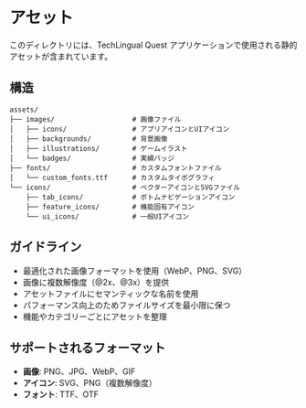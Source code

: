 # アセット

このディレクトリには、TechLingual Quest アプリケーションで使用される静的アセットが含まれています。

## 構造

```
assets/
├── images/                   # 画像ファイル
│   ├── icons/                # アプリアイコンとUIアイコン
│   ├── backgrounds/          # 背景画像
│   ├── illustrations/        # ゲームイラスト
│   └── badges/               # 実績バッジ
├── fonts/                    # カスタムフォントファイル
│   └── custom_fonts.ttf      # カスタムタイポグラフィ
└── icons/                    # ベクターアイコンとSVGファイル
    ├── tab_icons/            # ボトムナビゲーションアイコン
    ├── feature_icons/        # 機能固有アイコン
    └── ui_icons/             # 一般UIアイコン
```

## ガイドライン

- 最適化された画像フォーマットを使用（WebP、PNG、SVG）
- 画像に複数解像度（@2x、@3x）を提供
- アセットファイルにセマンティックな名前を使用
- パフォーマンス向上のためファイルサイズを最小限に保つ
- 機能やカテゴリーごとにアセットを整理

## サポートされるフォーマット

- **画像**: PNG、JPG、WebP、GIF
- **アイコン**: SVG、PNG（複数解像度）
- **フォント**: TTF、OTF
